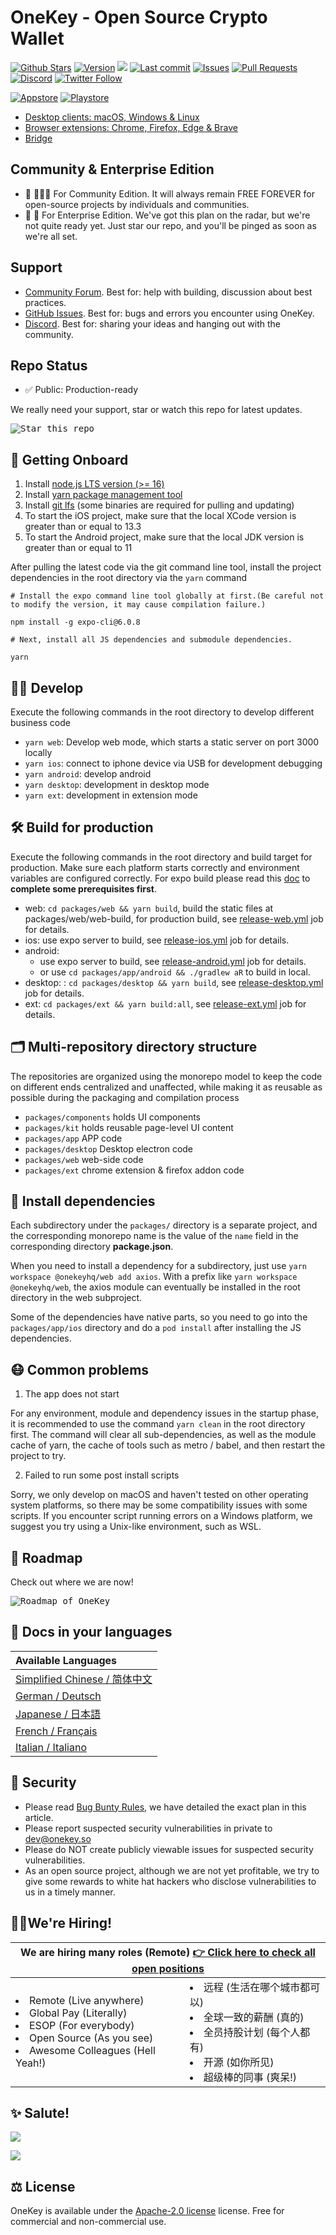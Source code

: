 # OneKey - Open Source Crypto Wallet

[![Github Stars](https://img.shields.io/github/stars/OneKeyHQ/app-monorepo?t&logo=github&style=for-the-badge&labelColor=000)](https://github.com/OneKeyHQ/app-monorepo/stargazers)
[![Version](https://img.shields.io/github/release/OneKeyHQ/app-monorepo.svg?style=for-the-badge&labelColor=000)](https://github.com/OneKeyHQ/app-monorepo/releases)
[![](https://img.shields.io/github/contributors-anon/OneKeyHQ/app-monorepo?style=for-the-badge&labelColor=000)](https://github.com/OneKeyHQ/app-monorepo/graphs/contributors)
[![Last commit](https://img.shields.io/github/last-commit/OneKeyHQ/app-monorepo.svg?style=for-the-badge&labelColor=000)](https://github.com/OneKeyHQ/app-monorepo/commits/onekey)
[![Issues](https://img.shields.io/github/issues-raw/OneKeyHQ/app-monorepo.svg?style=for-the-badge&labelColor=000)](https://github.com/OneKeyHQ/app-monorepo/issues?q=is%3Aissue+is%3Aopen)
[![Pull Requests](https://img.shields.io/github/issues-pr-raw/OneKeyHQ/app-monorepo.svg?style=for-the-badge&labelColor=000)](https://github.com/OneKeyHQ/app-monorepo/pulls?q=is%3Apr+is%3Aopen)
[![Discord](https://img.shields.io/discord/868309113942196295?style=for-the-badge&labelColor=000)](https://discord.gg/onekey)
[![Twitter Follow](https://img.shields.io/twitter/follow/OneKeyHQ?style=for-the-badge&labelColor=000)](https://twitter.com/OneKeyHQ)


[![Appstore](https://github.com/rayston92/graph_bed/blob/275d053220d5b54b32b01ce4c4985210951043c5/img/app_store.svg)](https://apps.apple.com/us/app/onekey-open-source-wallet/id1609559473)
[![Playstore](https://github.com/rayston92/graph_bed/blob/275d053220d5b54b32b01ce4c4985210951043c5/img/play.svg
)](https://play.google.com/store/apps/details?id=com.github.longwallet.app)

- [Desktop clients: macOS, Windows & Linux](https://onekey.so/zh_CN/download?client=desktop)
- [Browser extensions: Chrome, Firefox, Edge & Brave](https://onekey.so/zh_CN/download?client=browserExtension)
- [Bridge](https://onekey.so/zh_CN/download?client=bridge)

## Community & Enterprise Edition

- 🏡 🧔🏻‍♂️ For Community Edition. It will always remain FREE FOREVER for open-source projects by individuals and communities.
- 🏦 💼 For Enterprise Edition. We've got this plan on the radar, but we're not quite ready yet. Just star our repo, and you'll be pinged as soon as we're all set.







## Support

- [Community Forum](https://github.com/orgs/OneKeyHQ/discussions). Best for: help with building, discussion about best practices.
- [GitHub Issues](https://github.com/OneKeyHQ/app-monorepo/issues). Best for: bugs and errors you encounter using OneKey.
- [Discord](https://discord.gg/onekey). Best for: sharing your ideas and hanging out with the community.

## Repo Status

- ✅ Public: Production-ready

We really need your support, star or watch this repo for latest updates.

<kbd><img src="https://github.com/rayston92/graph_bed/blob/e3b2c938fc5b17d68531f69178908afb16266e6a/img/onekey_monorepo_star.gif?raw=true" alt="Star this repo"/></kbd>


## 🚀 Getting Onboard

1. Install [node.js LTS version  (>= 16)](https://nodejs.org/en/)
2. Install [yarn package management tool](https://yarnpkg.com/)
3. Install [git lfs](https://git-lfs.github.com/) (some binaries are required for pulling and updating)
4. To start the iOS project, make sure that the local XCode version is greater than or equal to 13.3
5. To start the Android project, make sure that the local JDK version is greater than or equal to 11

After pulling the latest code via the git command line tool, install the project dependencies in the root directory via the `yarn` command

```
# Install the expo command line tool globally at first.(Be careful not to modify the version, it may cause compilation failure.)

npm install -g expo-cli@6.0.8

# Next, install all JS dependencies and submodule dependencies.

yarn
```

## 🧑‍💻 Develop

Execute the following commands in the root directory to develop different business code

- `yarn web`: Develop web mode, which starts a static server on port 3000 locally
- `yarn ios`: connect to iphone device via USB for development debugging
- `yarn android`: develop android
- `yarn desktop`: development in desktop mode
- `yarn ext`: development in extension mode

## 🛠 Build for production

Execute the following commands in the root directory and build target for production. Make sure each platform starts correctly and environment variables are configured correctly. For expo build please read this [doc](https://docs.expo.dev/build/setup/) to **complete some prerequisites first**.

- web: `cd packages/web && yarn build`, build the static files at packages/web/web-build, for production build, see [release-web.yml](./.github/workflows/release-web.yml) job for details.
- ios: use expo server to build, see [release-ios.yml](./.github/workflows/release-ios.yml) job for details.
- android:
  - use expo server to build, see [release-android.yml](./.github/workflows/release-android.yml) job for details.
  - or use `cd packages/app/android && ./gradlew aR` to build in local.
- desktop: : `cd packages/desktop && yarn build`, see [release-desktop.yml](./.github/workflows/release-desktop.yml) job for details.
- ext: `cd packages/ext && yarn build:all`, see [release-ext.yml](./.github/workflows/release-ext.yml) job for details.

## 🗂 Multi-repository directory structure

The repositories are organized using the monorepo model to keep the code on different ends centralized and unaffected, while making it as reusable as possible during the packaging and compilation process

- `packages/components` holds UI components
- `packages/kit` holds reusable page-level UI content
- `packages/app` APP code
- `packages/desktop` Desktop electron code
- `packages/web` web-side code
- `packages/ext` chrome extension & firefox addon code

## 🧲 Install dependencies

Each subdirectory under the `packages/` directory is a separate project, and the corresponding monorepo name is the value of the `name` field in the corresponding directory **package.json**.

When you need to install a dependency for a subdirectory, just use `yarn workspace @onekeyhq/web add axios`. With a prefix like `yarn workspace @onekeyhq/web`, the axios module can eventually be installed in the root directory in the web subproject.

Some of the dependencies have native parts, so you need to go into the `packages/app/ios` directory and do a `pod install` after installing the JS dependencies.

## 😷 Common problems

1. The app does not start

For any environment, module and dependency issues in the startup phase, it is recommended to use the command `yarn clean` in the root directory first. The command will clear all sub-dependencies, as well as the module cache of yarn, the cache of tools such as metro / babel, and then restart the project to try.

2. Failed to run some post install scripts

Sorry, we only develop on macOS and haven't tested on other operating system platforms, so there may be some compatibility issues with some scripts. If you encounter script running errors on a Windows platform, we suggest you try using a Unix-like environment, such as WSL.

## 🕋 Roadmap

Check out where we are now!

<kbd><img src="https://github.com/rayston92/graph_bed/blob/master/img/roadmap_light.png?raw=true" alt="Roadmap of OneKey"/></kbd>


## 💬 Docs in your languages
| Available Languages               |
| :--------------------------- |
| [Simplified Chinese / 简体中文](docs/i18n/README.zh-cn.md)|
| [German / Deutsch](docs/i18n/README.de.md)|
| [Japanese / 日本語](docs/i18n/README.jp.md)|
| [French / Français](docs/i18n/README.fr.md)|
| [Italian / Italiano](docs/i18n/README.it.md)|


## 🔰 Security

- Please read [Bug Bunty Rules](https://github.com/OneKeyHQ/app-monorepo/blob/onekey/docs/BUG_RULES.md), we have detailed the exact plan in this article.
- Please report suspected security vulnerabilities in private to dev@onekey.so
- Please do NOT create publicly viewable issues for suspected security vulnerabilities.
- As an open source project, although we are not yet profitable, we try to give some rewards to white hat hackers who disclose vulnerabilities to us in a timely manner.

## 🙋‍♂️We're Hiring!

<table>
    <thead>
        <tr>
            <th colspan="2"> We are hiring many roles (Remote)
            <a href="https://onekeyhq.atlassian.net/wiki/spaces/OC/overview">👉 Click here to check all open positions</a>
            </th>
        </tr>
    </thead>
    <tbody>
        <tr>
            <td>
            <li>Remote (Live anywhere)</li>
            <li>Global Pay (Literally)</li>
            <li>ESOP (For everybody)</li>
            <li>Open Source (As you see)</li>
            <li>Awesome Colleagues (Hell Yeah!)</li>
            </td>
            <td>
            <li>远程 (生活在哪个城市都可以)</li>
            <li>全球一致的薪酬 (真的)</li>
            <li>全员持股计划 (每个人都有)</li>
            <li>开源 (如你所见)</li>
            <li>超级棒的同事 (爽呆!)</li>
            </td>
        </tr>
    </tbody>
</table>

## ✨ Salute!

[![](https://img.shields.io/github/contributors-anon/OneKeyHQ/app-monorepo?style=for-the-badge&labelColor=000)](https://github.com/OneKeyHQ/app-monorepo/graphs/contributors)

<a href="https://github.com/onekeyhq/app-monorepo/graphs/contributors">
  <img src="https://contrib.rocks/image?repo=onekeyhq/app-monorepo&max=240&columns=24"/>
</a>

## ⚖️ License

OneKey is available under the [Apache-2.0 license](https://github.com/OneKeyHQ/app-monorepo/blob/onekey/LICENSE) license.
Free for commercial and non-commercial use.
